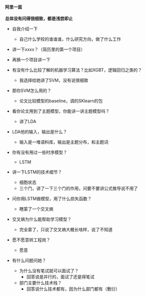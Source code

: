 #### 阿里一面

**总体没有问得很细致，都是浅尝即止**

- 自我介绍一下
  - 自己什么学校的谁谁谁，什么研究方向，做了什么工作
- 讲一下xxxx？（简历里的第一个项目）
- 再换一个项目讲一下
- 有没有什么比较了解的机器学习算法？比如XGBT，逻辑回归之类的？
  - 我选择给她讲了SVM，没有说很细致
- 那你SVM怎么用的？
  - 论文比较模型的baseline，调的SKlearn的包
- 看你论文用到了主题模型，你能讲一讲主题模型吗？
  - 讲了LDA
- LDA他的输入，输出是什么？
  - 输入是一堆语料库，输出是主题分布，和主题词
- 你有没有用过一些时序模型？
  - LSTM
- 讲一下LSTM的技术细节？
  - 细胞状态
  - 三个门，讲了一下三个门的作用，问要不要讲公式推导说不用了
- 问你用LSTM做模型，用了什么损失函数？
  - 瞎蒙了一个交叉熵
- 交叉熵为什么能帮助学习模型？
  - 完全蒙了，只说了交叉熵大概长啥样，说了不知道
- 愿不愿意转工程岗？
  - 愿意

- 有什么问题问她？
  - 为什么没有笔试就可以面试了？
    - 回答说是并行的，面试了还是得笔试
  - 部门主要什么技术栈？
    - 回答说什么技术都有，因为什么部门都有（敷衍）